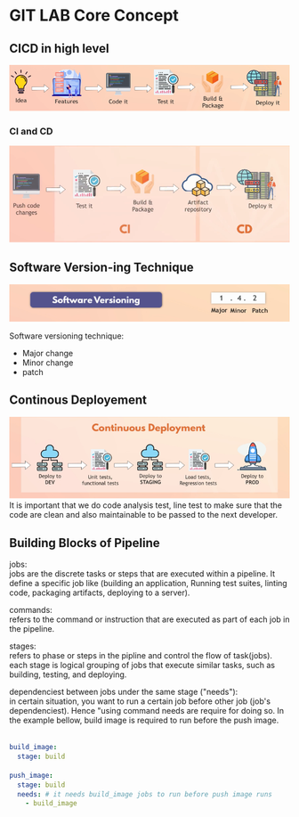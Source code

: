 # GIT LAB Core Concept


## CICD in high level
![CICD_in_highlevel](https://github.com/farellfebriano/GITLAB_CICD/blob/main/Core_Concept/Image/CICD_in_highlevel.png?raw=true)

### CI and CD
![CICD_in_highlevel](https://github.com/farellfebriano/GITLAB_CICD/blob/main/Core_Concept/Image/CI_and_CD.png?raw=true)

## Software Version-ing Technique 
![CICD_in_highlevel](https://github.com/farellfebriano/GITLAB_CICD/blob/main/Core_Concept/Image/software_versioning.png?raw=true)

Software versioning technique:
<ul>
  <li>Major change</li>
  <li>Minor change</li>
  <li>patch</li>
</ul>

## Continous Deployement
![CICD_in_highlevel](https://github.com/farellfebriano/GITLAB_CICD/blob/main/Core_Concept/Image/continous_dployement.png?raw=true)
<br/>
It is important that we do code analysis test, line test to make sure that the code are clean and also maintainable to be passed to the next developer. 

## Building Blocks of Pipeline

jobs: 
<br/>
jobs are the discrete tasks or steps that are executed within a pipeline. It define a specific job like (building an application, Running test suites, linting code, packaging artifacts, deploying to a server).

commands:
<br/>
refers to the command or instruction that are executed as part of each job in the pipeline.

stages:
<br/>
refers to phase or steps in the pipline and control the flow of task(jobs). each stage is logical grouping of jobs that execute similar tasks, such as building, testing, and deploying. 

dependenciest between jobs under the same stage ("needs"):
<br/>
in certain situation, you want to run a certain job before other job (job's dependenciest). Hence "using command needs are require for doing so. In the example bellow, build image is required to run before the push image.

```yaml

build_image:
  stage: build

push_image:
  stage: build
  needs: # it needs build_image jobs to run before push image runs
    - build_image 
```



